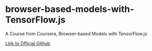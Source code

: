 # browser-based-models-with-TensorFlow.js
A Course from Coursera, Browser-based Models with TensorFlow.js

[Link to Official Github](https://github.com/https-deeplearning-ai/tensorflow-2-public)
